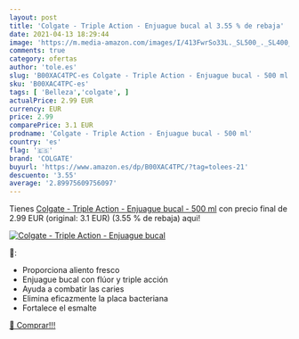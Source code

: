 ```yaml
---
layout: post
title: 'Colgate - Triple Action - Enjuague bucal al 3.55 % de rebaja'
date: 2021-04-13 18:29:44
image: 'https://m.media-amazon.com/images/I/413FwrSo33L._SL500_._SL400_.jpg'
comments: true
category: ofertas
author: 'tole.es'
slug: 'B00XAC4TPC-es Colgate - Triple Action - Enjuague bucal - 500 ml'
sku: 'B00XAC4TPC-es'
tags: [ 'Belleza','colgate', ]
actualPrice: 2.99 EUR
currency: EUR
price: 2.99
comparePrice: 3.1 EUR
prodname: 'Colgate - Triple Action - Enjuague bucal - 500 ml'
country: 'es'
flag: '🇪🇸'
brand: 'COLGATE'
buyurl: 'https://www.amazon.es/dp/B00XAC4TPC/?tag=tolees-21'
descuento: '3.55'
average: '2.89975609756097'
---
```


Tienes [Colgate - Triple Action - Enjuague bucal - 500 ml](https://www.amazon.es/dp/B00XAC4TPC/?tag=tolees-21) con precio final de  2.99 EUR (original: 3.1 EUR) (3.55 %  de rebaja) aqui!

[![Colgate - Triple Action - Enjuague bucal](https://m.media-amazon.com/images/I/413FwrSo33L._SL500_._SL400_.jpg)](https://www.amazon.es/dp/B00XAC4TPC/?tag=tolees-21)

🔎:

- Proporciona aliento fresco
- Enjuague bucal con flúor y triple acción
- Ayuda a combatir las caries
- Elimina eficazmente la placa bacteriana
- Fortalece el esmalte

[🛒 Comprar!!!](https://www.amazon.es/dp/B00XAC4TPC/?tag=tolees-21)
